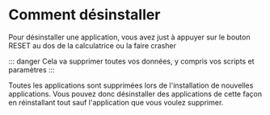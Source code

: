# Comment désinstaller

Pour désinstaller une application, vous avez just à appuyer sur le bouton RESET
au dos de la calculatrice ou la faire crasher

::: danger
Cela va supprimer toutes vos données, y compris vos scripts et paramètres
:::

Toutes les applications sont supprimées lors de l'installation de nouvelles
applications. Vous pouvez donc désinstaller des applications de cette façon en
réinstallant tout sauf l'application que vous voulez supprimer.
